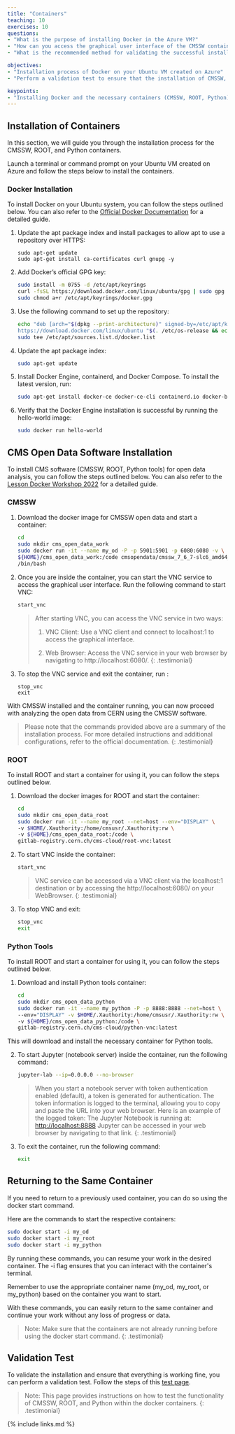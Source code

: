 ```yaml
---
title: "Containers"
teaching: 10
exercises: 10
questions:
- "What is the purpose of installing Docker in the Azure VM?"
- "How can you access the graphical user interface of the CMSSW container?"
- "What is the recommended method for validating the successful installation of CMSSW, ROOT, and Python containers?"

objectives:
- "Installation process of Docker on your Ubuntu VM created on Azure"
- "Perform a validation test to ensure that the installation of CMSSW, ROOT, and Python containers is successful."

keypoints:
- "Installing Docker and the necessary containers (CMSSW, ROOT, Python) enables you to easily set up and utilize a containerized environment for efficient data analysis and exploration in the Azure VM."
---
```


## Installation of Containers
In this section, we will guide you through the installation process for the CMSSW, ROOT, and Python containers.

Launch a terminal or command prompt on your Ubuntu VM created on Azure and follow the steps below to install the containers.


### Docker Installation

To install Docker on your Ubuntu system, you can follow the steps outlined below. You can also refer to the [Official Docker Documentation](https://docs.docker.com/engine/install/ubuntu/#set-up-the-repository) for a detailed guide.

1. Update the apt package index and install packages to allow apt to use a repository over HTTPS:

    ```
    sudo apt-get update
    sudo apt-get install ca-certificates curl gnupg -y
    ```

2. Add Docker’s official GPG key:

    ```bash
    sudo install -m 0755 -d /etc/apt/keyrings
    curl -fsSL https://download.docker.com/linux/ubuntu/gpg | sudo gpg --dearmor -o /etc/apt/keyrings/docker.gpg
    sudo chmod a+r /etc/apt/keyrings/docker.gpg
    ```

3. Use the following command to set up the repository:

    ```bash
    echo "deb [arch="$(dpkg --print-architecture)" signed-by=/etc/apt/keyrings/docker.gpg] \
    https://download.docker.com/linux/ubuntu "$(. /etc/os-release && echo "$VERSION_CODENAME")" stable" | \
    sudo tee /etc/apt/sources.list.d/docker.list
    ```

4. Update the apt package index:

    ```bash
    sudo apt-get update
    ```

5. Install Docker Engine, containerd, and Docker Compose. To install the latest version, run:

    ```bash
    sudo apt-get install docker-ce docker-ce-cli containerd.io docker-buildx-plugin docker-compose-plugin -y
    ```

6. Verify that the Docker Engine installation is successful by running the hello-world image:

    ```bash
    sudo docker run hello-world
    ```

## CMS Open Data Software Installation

To install CMS software (CMSSW, ROOT, Python tools) for open data analysis, you can follow the steps outlined below. You can also refer to the [Lesson Docker Workshop 2022](https://cms-opendata-workshop.github.io/workshop2022-lesson-docker/03-docker-for-cms-opendata/index.html) for a detailed guide.

### CMSSW

1. Download the docker image for CMSSW open data and start a container:

    ```bash
    cd
    sudo mkdir cms_open_data_work
    sudo docker run -it --name my_od -P -p 5901:5901 -p 6080:6080 -v \
    ${HOME}/cms_open_data_work:/code cmsopendata/cmssw_7_6_7-slc6_amd64_gcc493 \
    /bin/bash
    ```
    
2. Once you are inside the container, you can start the VNC service to access the graphical user interface. Run the following command to start VNC:

    ```bash
    start_vnc
    ```

    > After starting VNC, you can access the VNC service in two ways:
    > 
    > 1. VNC Client: Use a VNC client and connect to localhost:1 to access the graphical interface.
    > 
    > 2. Web Browser: Access the VNC service in your web browser by navigating to http://localhost:6080/.
    {: .testimonial}

3. To stop the VNC service and exit the container, run :

    ```
    stop_vnc
    exit
    ```

With CMSSW installed and the container running, you can now proceed with analyzing the open data from CERN using the CMSSW software.

> Please note that the commands provided above are a summary of the installation process. 
> For more detailed instructions and additional configurations, refer to the official documentation.
{: .testimonial}

### ROOT 

To install ROOT and start a container for using it, you can follow the steps outlined below.

1. Download the docker images for ROOT and start the container:

    ```bash
    cd
    sudo mkdir cms_open_data_root
    sudo docker run -it --name my_root --net=host --env="DISPLAY" \
    -v $HOME/.Xauthority:/home/cmsusr/.Xauthority:rw \
    -v ${HOME}/cms_open_data_root:/code \
    gitlab-registry.cern.ch/cms-cloud/root-vnc:latest
    ```

2. To start VNC inside the container:

    ```bash
    start_vnc
    ```
    
    > VNC service can be accessed via a VNC client via the localhost:1 destination or by accessing the http://localhost:6080/ on your WebBrowser.
    {: .testimonial}

3. To stop VNC and exit:

    ```bash
    stop_vnc
    exit
    ```

### Python Tools 

To install ROOT and start a container for using it, you can follow the steps outlined below.

1. Download and install Python tools container:
    ```bash 
    cd
    sudo mkdir cms_open_data_python
    sudo docker run -it --name my_python -P -p 8888:8888 --net=host \
    --env="DISPLAY" -v $HOME/.Xauthority:/home/cmsusr/.Xauthority:rw \
    -v ${HOME}/cms_open_data_python:/code \
    gitlab-registry.cern.ch/cms-cloud/python-vnc:latest
    ```

This will download and install the necessary container for Python tools.

2. To start Jupyter (notebook server) inside the container, run the following command:

    ```bash
    jupyter-lab --ip=0.0.0.0 --no-browser
    ```

    > When you start a notebook server with token authentication enabled (default), a token is generated for authentication. 
    > The token information is logged to the terminal, allowing you to copy and paste the URL into your web browser. 
    > Here is an example of the logged token:
    > The Jupyter Notebook is running at: [http://localhost:8888](http://localhost:8888/?token=c8de56fa4deed24899803e93c227592aef6538f93025fe01)
    > Jupyter can be accessed in your web browser by navigating to that link.
    {: .testimonial}

3. To exit the container, run the following command:

    ```bash
    exit
    ```
    
## Returning to the Same Container

If you need to return to a previously used container, you can do so using the docker start command. 

Here are the commands to start the respective containers:

```bash
sudo docker start -i my_od
sudo docker start -i my_root
sudo docker start -i my_python
```

By running these commands, you can resume your work in the desired container. The -i flag ensures that you can interact with the container's terminal.

Remember to use the appropriate container name (my_od, my_root, or my_python) based on the container you want to start.

With these commands, you can easily return to the same container and continue your work without any loss of progress or data.

> Note: Make sure that the containers are not already running before using the docker start command.
{: .testimonial}

## Validation Test
To validate the installation and ensure that everything is working fine, you can perform a validation test. Follow the steps of this [test page](https://cms-opendata-workshop.github.io/workshop2022-lesson-docker/04-validation/index.html).

> Note: This page provides instructions on how to test the functionality of CMSSW, ROOT, and Python within the docker containers.
{: .testimonial}
  

{% include links.md %}
